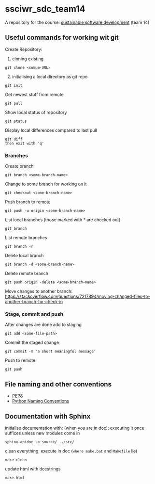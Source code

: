 # ssciwr_sdc_team14
A repository for the course: [sustainable software development](https://github.com/ssciwr/sustainable_development_course) (team 14)

## Useful commands for working wit git
Create Repository:
1. cloning existing
```
git clone <somue-URL>
```
2. initialising a local directory as git repo
```
git init
```

Get newest stuff from remote
```
git pull
```

Show local status of repository
```
git status
```

Display local differences compared to last pull
```
git diff
then exit with 'q'
```

### Branches
Create branch
```
git branch <some-branch-name>
```

Change to some branch for working on it
```
git checkout <some-branch-name>
```

Push branch to remote
```
git push -u origin <some-branch-name>
```

List local branches (those marked with * are checked out)
```
git branch
```

List remote branches
```
git branch -r
```

Delete local branch
```
git branch -d <some-branch-name>
```

Delete remote branch
```
git push origin -delete <some-branch-name>
```

Move changes to another branch: https://stackoverflow.com/questions/7217894/moving-changed-files-to-another-branch-for-check-in

### Stage, commit and push
After changes are done add to staging
```
git add <some-file-path>
```

Commit the staged change
```
git commit -m 'a short meaningful message'
```

Push to remote
```
git push
```

## File naming and other conventions
* [PEP8](https://www.python.org/dev/peps/pep-0008)
* [Python Naming Conventions](https://visualgit.readthedocs.io/en/latest/pages/naming_convention.html)

## Documentation with Sphinx

initialise documentation with: (when you are in doc); executing it once suffices unless new modules come in
```
sphinx-apidoc -o source/ ../src/
```

clean everything; execute in doc (`where make.bat` and `Makefile` lie)
```
make clean
```

update html with docstrings
```
make html
```
